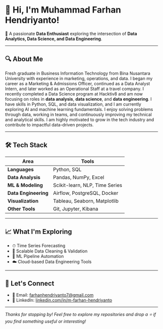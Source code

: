 # 👋 Hi, I'm Muhammad Farhan Hendriyanto!

🎯 A passionate **Data Enthusiast** exploring the intersection of **Data Analytics, Data Science, and Data Engineering**.

---

## 🔍 About Me

Fresh graduate in Business Information Technology from Bina Nusantara University with experience in marketing, operations, and data. I began my career as a Marketing & Admissions Officer, continued as a Data Analyst Intern, and later worked as an Operational Staff at a travel company. I recently completed a Data Science program at Hacktiv8 and am now focusing on roles in **data analysis**, **data science**, and **data engineering**. I have skills in Python, SQL, and data visualization, and I am currently exploring AI and machine learning fundamentals. I enjoy solving problems through data, working in teams, and continuously improving my technical and analytical skills. I am highly motivated to grow in the tech industry and contribute to impactful data-driven projects.

---

## 🛠 Tech Stack

| Area | Tools |
|------|-------|
| **Languages** | Python, SQL |
| **Data Analysis** | Pandas, NumPy, Excel |
| **ML & Modeling** | Scikit-learn, NLP, Time Series |
| **Data Engineering** | Airflow, PostgreSQL, Docker |
| **Visualization** | Tableau, Seaborn, Matplotlib |
| **Other Tools** | Git, Jupyter, Kibana |

---

## 📈 What I'm Exploring

- ⏱ Time Series Forecasting
- 🧹 Scalable Data Cleaning & Validation
- 🔧 ML Pipeline Automation
- ☁️ Cloud-based Data Engineering Tools

---

## 🤝 Let's Connect

- 📧 Email: farhanhendriyanto7@gmail.com  
- 💼 LinkedIn: [linkedin.com/in/m-farhan-hendriyanto](https://www.linkedin.com/in/m-farhan-hendriyanto/)  

---

_Thanks for stopping by! Feel free to explore my repositories and drop a ⭐ if you find something useful or interesting!_
